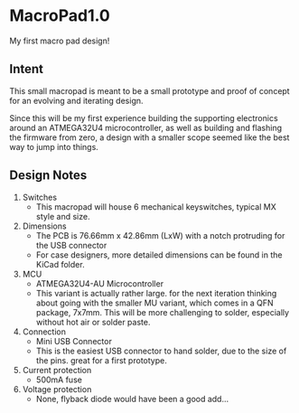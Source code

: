 # MacroPad1.0
My first macro pad design!

## Intent
This small macropad is meant to be a small prototype and proof of concept for an evolving and iterating design.

Since this will be my first experience building the supporting electronics around an ATMEGA32U4 microcontroller, 
as well as building and flashing the firmware from zero, a design with a smaller scope seemed like the best way to jump into things.

## Design Notes
1. Switches
    - This macropad will house 6 mechanical keyswitches, typical MX style and size.
2. Dimensions
    - The PCB is 76.66mm x 42.86mm (LxW) with a notch protruding for the USB connector
    - For case designers, more detailed dimensions can be found in the KiCad folder.
3. MCU
    - ATMEGA32U4-AU Microcontroller
    - This variant is actually rather large. for the next iteration thinking about going with the smaller MU variant, which comes in a QFN package, 7x7mm. This will be more challenging to solder, especially without hot air or solder paste.
4. Connection
    - Mini USB Connector
    - This is the easiest USB connector to hand solder, due to the size of the pins. great for a first prototype.
5. Current protection
    - 500mA fuse
6. Voltage protection
    - None, flyback diode would have been a good add...

